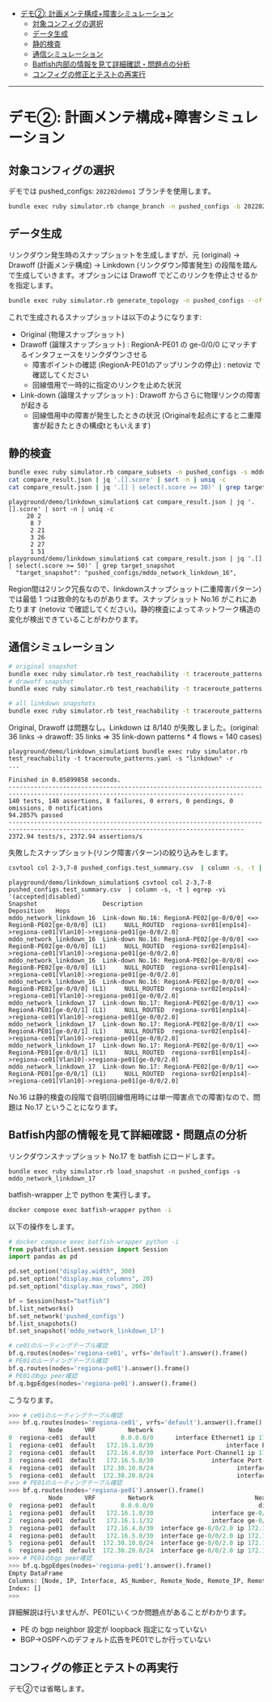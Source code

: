 <!-- TOC -->

- [デモ②: 計画メンテ構成+障害シミュレーション](#%E3%83%87%E3%83%A2%E2%91%A1-%E8%A8%88%E7%94%BB%E3%83%A1%E3%83%B3%E3%83%86%E6%A7%8B%E6%88%90%E9%9A%9C%E5%AE%B3%E3%82%B7%E3%83%9F%E3%83%A5%E3%83%AC%E3%83%BC%E3%82%B7%E3%83%A7%E3%83%B3)
  - [対象コンフィグの選択](#%E5%AF%BE%E8%B1%A1%E3%82%B3%E3%83%B3%E3%83%95%E3%82%A3%E3%82%B0%E3%81%AE%E9%81%B8%E6%8A%9E)
  - [データ生成](#%E3%83%87%E3%83%BC%E3%82%BF%E7%94%9F%E6%88%90)
  - [静的検査](#%E9%9D%99%E7%9A%84%E6%A4%9C%E6%9F%BB)
  - [通信シミュレーション](#%E9%80%9A%E4%BF%A1%E3%82%B7%E3%83%9F%E3%83%A5%E3%83%AC%E3%83%BC%E3%82%B7%E3%83%A7%E3%83%B3)
  - [Batfish内部の情報を見て詳細確認・問題点の分析](#batfish%E5%86%85%E9%83%A8%E3%81%AE%E6%83%85%E5%A0%B1%E3%82%92%E8%A6%8B%E3%81%A6%E8%A9%B3%E7%B4%B0%E7%A2%BA%E8%AA%8D%E3%83%BB%E5%95%8F%E9%A1%8C%E7%82%B9%E3%81%AE%E5%88%86%E6%9E%90)
  - [コンフィグの修正とテストの再実行](#%E3%82%B3%E3%83%B3%E3%83%95%E3%82%A3%E3%82%B0%E3%81%AE%E4%BF%AE%E6%AD%A3%E3%81%A8%E3%83%86%E3%82%B9%E3%83%88%E3%81%AE%E5%86%8D%E5%AE%9F%E8%A1%8C)

<!-- /TOC -->

---

# デモ②: 計画メンテ構成+障害シミュレーション

## 対象コンフィグの選択

デモでは pushed_configs: `202202demo1` ブランチを使用します。

```bash
bundle exec ruby simulator.rb change_branch -n pushed_configs -b 202202demo1
```

## データ生成

リンクダウン発生時のスナップショットを生成しますが、元 (original) → Drawoff (計画メンテ構成) → Linkdown (リンクダウン障害発生) の段階を踏んで生成していきます。オプションには Drawoff でどこのリンクを停止させるかを指定します。

```bash
bundle exec ruby simulator.rb generate_topology -n pushed_configs --off_node regiona-pe01 --off_intf_re "ge-0/0/0"
```

これで生成されるスナップショットは以下のようになります:

- Original (物理スナップショット)
- Drawoff (論理スナップショット) : RegionA-PE01 の ge-0/0/0 にマッチするインタフェースをリンクダウンさせる
    - 障害ポイントの確認 (RegionA-PE01のアップリンクの停止) : netoviz で確認してください
    - 回線借用で一時的に指定のリンクを止めた状況
- Link-down (論理スナップショット) : Drawoff からさらに物理リンクの障害が起きる
    - 回線借用中の障害が発生したときの状況 (Originalを起点にすると二重障害が起きたときの構成tともいえます)

## 静的検査

```bash
bundle exec ruby simulator.rb compare_subsets -n pushed_configs -s mddo_network | tee compare_result.json
cat compare_result.json | jq '.[].score' | sort -n | uniq -c
cat compare_result.json | jq '.[] | select(.score >= 30)' | grep target_snapshot
```

```
playground/demo/linkdown_simulation$ cat compare_result.json | jq '.[].score' | sort -n | uniq -c
     20 2
      8 7
      2 21
      3 26
      2 27
      1 51
playground/demo/linkdown_simulation$ cat compare_result.json | jq '.[] | select(.score >= 50)' | grep target_snapshot
  "target_snapshot": "pushed_configs/mddo_network_linkdown_16",
```

Region間は2リンク冗長なので、linkdownスナップショット(二重障害パターン)では最低 1 つは致命的なものがあります。スナップショット No.16 がこれにあたります (netoviz で確認してください)。静的検査によってネットワーク構造の変化が検出できていることがわかります。

## 通信シミュレーション

```bash
# original snapshot
bundle exec ruby simulator.rb test_reachability -t traceroute_patterns.yaml -s "mddo_network$" -r
# drawoff snapshot
bundle exec ruby simulator.rb test_reachability -t traceroute_patterns.yaml -s "drawoff" -r
```

```bash
# all linkdown snapshots
bundle exec ruby simulator.rb test_reachability -t traceroute_patterns.yaml -s "linkdown" -r
```

Original, Drawoff は問題なし。Linkdown は 8/140 が失敗しました。(original: 36 links → drawoff: 35 links ⇒ 35 link-down patterns * 4 flows = 140 cases)

```
playground/demo/linkdown_simulation$ bundle exec ruby simulator.rb test_reachability -t traceroute_patterns.yaml -s "linkdown" -r
...

Finished in 0.05899858 seconds.
---------------------------------------------------------------------------------------------------------------------------------------
140 tests, 140 assertions, 8 failures, 0 errors, 0 pendings, 0 omissions, 0 notifications
94.2857% passed
---------------------------------------------------------------------------------------------------------------------------------------
2372.94 tests/s, 2372.94 assertions/s
```

失敗したスナップショット(リンク障害パターン)の絞り込みをします。

```bash
csvtool col 2-3,7-8 pushed_configs.test_summary.csv  | column -s, -t | egrep -vi '(accepted|disabled)'
```

```
playground/demo/linkdown_simulation$ csvtool col 2-3,7-8 pushed_configs.test_summary.csv  | column -s, -t | egrep -vi '(accepted|disabled)'
Snapshot                  Description                                                                 Deposition   Hops
mddo_network_linkdown_16  Link-down No.16: RegionA-PE02[ge-0/0/0] <=> RegionB-PE02[ge-0/0/0] (L1)     NULL_ROUTED  regiona-svr01[enp1s4]->regiona-ce01[Vlan10]->regiona-pe01[ge-0/0/2.0]
mddo_network_linkdown_16  Link-down No.16: RegionA-PE02[ge-0/0/0] <=> RegionB-PE02[ge-0/0/0] (L1)     NULL_ROUTED  regiona-svr02[enp1s4]->regiona-ce01[Vlan10]->regiona-pe01[ge-0/0/2.0]
mddo_network_linkdown_16  Link-down No.16: RegionA-PE02[ge-0/0/0] <=> RegionB-PE02[ge-0/0/0] (L1)     NULL_ROUTED  regiona-svr01[enp1s4]->regiona-ce01[Vlan10]->regiona-pe01[ge-0/0/2.0]
mddo_network_linkdown_16  Link-down No.16: RegionA-PE02[ge-0/0/0] <=> RegionB-PE02[ge-0/0/0] (L1)     NULL_ROUTED  regiona-svr02[enp1s4]->regiona-ce01[Vlan10]->regiona-pe01[ge-0/0/2.0]
mddo_network_linkdown_17  Link-down No.17: RegionA-PE02[ge-0/0/1] <=> RegionA-PE01[ge-0/0/1] (L1)     NULL_ROUTED  regiona-svr01[enp1s4]->regiona-ce01[Vlan10]->regiona-pe01[ge-0/0/2.0]
mddo_network_linkdown_17  Link-down No.17: RegionA-PE02[ge-0/0/1] <=> RegionA-PE01[ge-0/0/1] (L1)     NULL_ROUTED  regiona-svr02[enp1s4]->regiona-ce01[Vlan10]->regiona-pe01[ge-0/0/2.0]
mddo_network_linkdown_17  Link-down No.17: RegionA-PE02[ge-0/0/1] <=> RegionA-PE01[ge-0/0/1] (L1)     NULL_ROUTED  regiona-svr01[enp1s4]->regiona-ce01[Vlan10]->regiona-pe01[ge-0/0/2.0]
mddo_network_linkdown_17  Link-down No.17: RegionA-PE02[ge-0/0/1] <=> RegionA-PE01[ge-0/0/1] (L1)     NULL_ROUTED  regiona-svr02[enp1s4]->regiona-ce01[Vlan10]->regiona-pe01[ge-0/0/2.0]
```

No.16 は静的検査の段階で自明(回線借用時には単一障害点での障害)なので、問題は No.17 ということになります。

## Batfish内部の情報を見て詳細確認・問題点の分析

リンクダウンスナップショット No.17 を batfish にロードします。

```
bundle exec ruby simulator.rb load_snapshot -n pushed_configs -s mddo_network_linkdown_17
```

batfish-wrapper 上で python を実行します。

```bash
docker compose exec batfish-wrapper python -i
```

以下の操作をします。

```python
# docker compose exec batfish-wrapper python -i
from pybatfish.client.session import Session
import pandas as pd

pd.set_option("display.width", 300)
pd.set_option("display.max_columns", 20)
pd.set_option("display.max_rows", 200)

bf = Session(host="batfish")
bf.list_networks()
bf.set_network('pushed_configs')
bf.list_snapshots()
bf.set_snapshot('mddo_network_linkdown_17')

# ce01のルーティングテーブル確認
bf.q.routes(nodes='regiona-ce01', vrfs='default').answer().frame()
# PE01のルーティングテーブル確認
bf.q.routes(nodes='regiona-pe01').answer().frame()
# PE01のbgp peer確認
bf.q.bgpEdges(nodes='regiona-pe01').answer().frame()
```

こうなります。

```python
>>> # ce01のルーティングテーブル確認
>>> bf.q.routes(nodes='regiona-ce01', vrfs='default').answer().frame()
           Node      VRF         Network                               Next_Hop     Next_Hop_IP Next_Hop_Interface   Protocol Metric Admin_Distance   Tag
0  regiona-ce01  default       0.0.0.0/0      interface Ethernet1 ip 172.16.1.1      172.16.1.1          Ethernet1     ospfE2      0            110  None
1  regiona-ce01  default   172.16.1.0/30                    interface Ethernet1  AUTO/NONE(-1l)          Ethernet1  connected      0              0  None
2  regiona-ce01  default   172.16.4.0/30  interface Port-Channel1 ip 172.16.5.2      172.16.5.2      Port-Channel1       ospf      2            110  None
3  regiona-ce01  default   172.16.5.0/30                interface Port-Channel1  AUTO/NONE(-1l)      Port-Channel1  connected      0              0  None
4  regiona-ce01  default  172.30.10.0/24                       interface Vlan10  AUTO/NONE(-1l)             Vlan10  connected      0              0  None
5  regiona-ce01  default  172.30.20.0/24                       interface Vlan20  AUTO/NONE(-1l)             Vlan20  connected      0              0  None
>>> # PE01のルーティングテーブル確認
>>> bf.q.routes(nodes='regiona-pe01').answer().frame()
           Node      VRF         Network                            Next_Hop     Next_Hop_IP Next_Hop_Interface   Protocol Metric Admin_Distance   Tag
0  regiona-pe01  default       0.0.0.0/0                             discard  AUTO/NONE(-1l)     null_interface  aggregate      0            130  None
1  regiona-pe01  default   172.16.1.0/30                interface ge-0/0/2.0  AUTO/NONE(-1l)         ge-0/0/2.0  connected      0              0  None
2  regiona-pe01  default   172.16.1.1/32                interface ge-0/0/2.0  AUTO/NONE(-1l)         ge-0/0/2.0      local      0              0  None
3  regiona-pe01  default   172.16.4.0/30  interface ge-0/0/2.0 ip 172.16.1.2      172.16.1.2         ge-0/0/2.0       ospf      3             10  None
4  regiona-pe01  default   172.16.5.0/30  interface ge-0/0/2.0 ip 172.16.1.2      172.16.1.2         ge-0/0/2.0       ospf      2             10  None
5  regiona-pe01  default  172.30.10.0/24  interface ge-0/0/2.0 ip 172.16.1.2      172.16.1.2         ge-0/0/2.0       ospf      2             10  None
6  regiona-pe01  default  172.30.20.0/24  interface ge-0/0/2.0 ip 172.16.1.2      172.16.1.2         ge-0/0/2.0       ospf      2             10  None
>>> # PE01のbgp peer確認
>>> bf.q.bgpEdges(nodes='regiona-pe01').answer().frame()
Empty DataFrame
Columns: [Node, IP, Interface, AS_Number, Remote_Node, Remote_IP, Remote_Interface, Remote_AS_Number]
Index: []
>>>
```

詳細解説は行いませんが、PE01にいくつか問題点があることがわかります。

- PE の bgp neighbor 設定が loopback 指定になっていない
- BGP→OSPFへのデフォルト広告をPE01でしか行っていない

## コンフィグの修正とテストの再実行

デモ②では省略します。